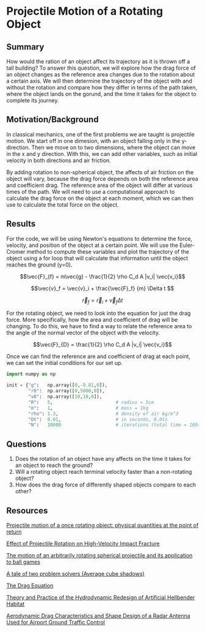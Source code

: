 # Projectile Motion of a Rotating Object


## Summary
How would the ration of an object affect its trajectory as it is thrown off a tall building? To answer this question, we will explore how the drag force of an object changes as the reference area changes due to the rotation about a certain axis. We will then determine the trajectory of the object with and without the rotation and compare how they differ in terms of the path taken, where the object lands on the gorund, and the time it takes for the object to complete its journey. 


## Motivation/Background
In classical mechanics, one of the first problems we are taught is projectile motion. We start off in one dimesion, with an object falling only in the y-direction. Then we move on to two dimensions, where the object can move in the x and y direction. With this, we can add other variables, such as initial velocity in both directions and air friction. 

By adding rotation to non-spherical object, the affects of air friction on the object will vary, because the drag force depends on both the reference area and coefficient drag. The reference area of the object will differ at various times of the path. We will need to use a computational approach to calculate the drag force on the object at each moment, which we can then use to calculate the total force on the object. 

[//]: # (explain what is known in this field and why it requires a computational approach)


## Results
For the code, we will be using Newton's equations to determine the force, velocity, and position of the object at a certain point. We will use the Euler-Cromer method to compute these variables and plot the trajectory of the object using a for loop that will calculate that information until the object reaches the ground (y=0). 

$$\vec{F}_{f} = m\vec{g} - \frac{1}{2} \rho C_d A |v_i| \vec{v_i}$$

$$\vec{v}_f = \vec{v}_i + \frac{\vec{F}_f} {m} \Delta t $$

$$\vec{r}_f = \vec{r}_i + \vec{v}_f \Delta t $$

For the rotating object, we need to look into the equation for just the drag force. More specifically, how the area and coefficient of drag will be changing. To do this, we have to find a way to relate the reference area to the angle of the normal vector of the object with the velocity. 

$$\vec{F}_{D} =  \frac{1}{2} \rho C_d A |v_i| \vec{v_i}$$


Once we can find the reference are and coefficient of drag at each point, we can set the initial conditions for our set up. 
```python
import numpy as np

init = {"g":   np.array([0,-9.81,0]),
        "r0":  np.array([0,5000,0]),
        "v0":  np.array([10,10,0]),
        "R":   5,                       # radius = 5cm
        "m":   1,                       # mass = 1kg
        "rho": 1.3,                     # density of air kg/m^3
        "Dt":  0.01,                    # in seconds, 0.01s
        "N":   10000                    # iterations (total time = 100s)
```


[//]: # (explain your computation and why)


## Questions
1. Does the rotation of an object have any affects on the time it takes for an object to reach the ground?
2. Will a rotating object reach terminal velocity faster than a non-rotating object?
3. How does the drag force of differently shaped objects compare to each other?

[//]: # (Questions that will be answered for this project)



## Resources

[Projectile motion of a once rotating object: physical quantities at the point of return](https://www.webofscience.com/wos/woscc/full-record/WOS:000381819000009)

[Effect of Projectile Rotation on High-Velocity Impact Fracture](https://link.springer.com/article/10.1134/S1029959922020035)

[The motion of an arbitrarily rotating spherical projectile and its application to ball games](https://iopscience.iop.org/article/10.1088/0031-8949/88/01/018101/meta)

[A tale of two problem solvers (Average cube shadows)](https://www.youtube.com/watch?app=desktop&v=ltLUadnCyi0)

[The Drag Equation](https://www.grc.nasa.gov/www/k-12/VirtualAero/BottleRocket/airplane/drageq.html#:~:text=The%20drag%20equation%20states%20that,times%20the%20reference%20area%20A)

[Theory and Practice of the Hydrodynamic Redesign of Artificial Hellbender Habitat](https://www.researchgate.net/figure/Drag-coefficients-for-different-shapes-and-dimensions-based-on-Prasuhn-1980_fig6_317690978)

[Aerodynamic Drag Characteristics and Shape Design of a Radar Antenna Used for Airport Ground Traffic Control](https://www.researchgate.net/figure/A-summary-of-measured-drag-coefficients-for-Re-10-000-for-a-circular-cylinder-and_fig12_238065804)






